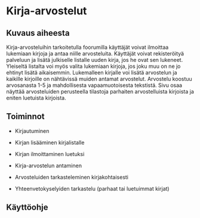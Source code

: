 <h1> Kirja-arvostelut </h1>
<h2> Kuvaus aiheesta </h2>

Kirja-arvosteluihin tarkoitetulla foorumilla käyttäjät voivat ilmoittaa lukemiaan kirjoja ja antaa niille arvosteluita. Käyttäjät voivat rekisteröityä palveluun ja lisätä julkiselle listalle uuden kirja, jos he ovat sen lukeneet. Yleiseltä listalta voi myös valita lukemiaan kirjoja, jos joku muu on ne jo ehtinyt lisätä aikaisemmin. Lukemalleen kirjalle voi lisätä arvostelun ja kaikille kirjoille on nähtävissä muiden antamat arvostelut. Arvostelu koostuu arvosanasta 1-5 ja mahdollisesta vapaamuotoisesta tekstistä. Sivu osaa näyttää arvosteluiden perusteella tilastoja parhaiten arvostelluista kirjoista ja eniten luetuista kirjoista.
<h2> Toiminnot </h2>

* Kirjautuminen

* Kirjan lisääminen kirjalistalle

* Kirjan ilmoittaminen luetuksi

* Kirja-arvostelun antaminen

* Arvosteluiden tarkasteleminen kirjakohtaisesti

* Yhteenvetokyselyiden tarkastelu (parhaat tai luetuimmat kirjat)

<h2> Käyttöohje </h2>
